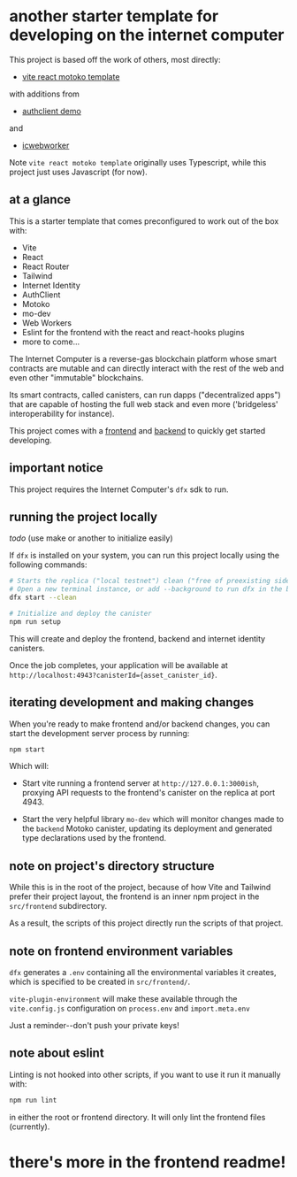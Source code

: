 # another starter template for developing on the internet computer  

This project is based off the work of others, most directly: 

 - [vite react motoko template](https://github.com/rvanasa/vite-react-motoko/tree/main)  
  
  with additions from 

 - [authclient demo](https://github.com/krpeacock/auth-client-demo/tree/main)  
  
  and 

 - [icwebworker](https://github.com/peterpeterparker/icwebworker/tree/main)  

Note `vite react motoko template` originally uses Typescript, while this project just uses Javascript (for now).  

## at a glance

This is a starter template that comes preconfigured to work out of the box with:

 - Vite
 - React
 - React Router
 - Tailwind
 - Internet Identity
 - AuthClient 
 - Motoko
 - mo-dev
 - Web Workers
 - Eslint for the frontend with the react and react-hooks plugins
 - more to come...

The Internet Computer is a reverse-gas blockchain platform whose smart contracts are mutable and can directly interact with the rest of the web and even other "immutable" blockchains. 

Its smart contracts, called canisters, can run dapps ("decentralized apps") that are capable of hosting the full web stack and even more ('bridgeless' interoperability for instance). 

This project comes with a [frontend](./src/frontend/) and [backend](./src/backend/) to quickly get started developing. 
## important notice

This project requires the Internet Computer's `dfx` sdk to run.  

## running the project locally

_todo_ (use make or another to initialize easily)

If `dfx` is installed on your system, you can run this project locally using the following commands:

```bash
# Starts the replica ("local testnet") clean ("free of preexisting side effects")
# Open a new terminal instance, or add --background to run dfx in the background
dfx start --clean 

# Initialize and deploy the canister
npm run setup
```

This will create and deploy the frontend, backend and internet identity canisters.

Once the job completes, your application will be available at `http://localhost:4943?canisterId={asset_canister_id}`.
## iterating development and making changes

When you're ready to make frontend and/or backend changes, you can start the development server process by running:

```bash
npm start
```

Which will: 

 - Start vite running a frontend server at `http://127.0.0.1:3000ish`, proxying API requests to the frontend's canister on the replica at port 4943. 
  
 - Start the very helpful library `mo-dev` which will monitor changes made to the `backend` Motoko canister, updating its deployment and generated type declarations used by the frontend. 

## note on project's directory structure

While this is in the root of the project, because of how Vite and Tailwind prefer their project layout, the frontend is an inner npm project in the `src/frontend` subdirectory. 

As a result, the scripts of this project directly run the scripts of that project. 
 
## note on frontend environment variables 

`dfx` generates a `.env` containing all the environmental variables it creates, which is specified to be created in `src/frontend/`. 

`vite-plugin-environment` will make these available through the `vite.config.js` configuration on `process.env` and `import.meta.env`

Just a reminder--don't push your private keys!

## note about eslint

Linting is not hooked into other scripts, if you want to use it run it manually with:

```bash
npm run lint
```

in either the root or frontend directory. It will only lint the frontend files (currently).

# there's more in the frontend readme!